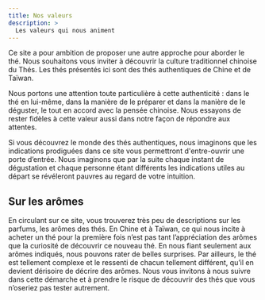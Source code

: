 ```yaml
---
title: Nos valeurs
description: >
  Les valeurs qui nous animent
---
```


Ce site a pour ambition de proposer une autre approche pour aborder le thé. Nous souhaitons vous inviter à découvrir la culture traditionnel chinoise du Thés. Les thés présentés ici sont des thés authentiques de Chine et de Taïwan.

Nous portons une attention toute particulière à cette authenticité : dans le thé en lui-même, dans la manière de le préparer et dans la manière de le déguster, le tout en accord avec la pensée chinoise.
Nous essayons de rester fidèles à cette valeur aussi dans notre façon de répondre aux attentes.

Si vous découvrez le monde des thés authentiques, nous imaginons que les indications prodiguées dans ce site vous permettront d'entre-ouvrir une porte d’entrée. Nous imaginons que par la suite chaque instant de dégustation et chaque personne étant différents les indications utiles au départ se révéleront pauvres au regard de votre intuition.

## Sur les arômes

En circulant sur ce site, vous trouverez très peu de descriptions sur les parfums, les arômes des thés. En Chine et à Taïwan, ce qui nous incite à acheter un thé pour la première fois n’est pas tant l’appréciation des arômes que la curiosité de découvrir ce nouveau thé. En nous fiant seulement aux arômes indiqués, nous pouvons rater de belles surprises. Par ailleurs, le thé est tellement complexe et le ressenti de chacun tellement différent, qu’il en devient dérisoire de décrire des arômes.
Nous vous invitons à nous suivre dans cette démarche et à prendre le risque de découvrir des thés que vous n’oseriez pas tester autrement.
